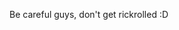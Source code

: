 Be careful guys, don't get rickrolled :D

<!---
arsenii-morari/arsenii-morari is a ✨ special ✨ repository because its `README.md` (this file) appears on your GitHub profile.
You can click the Preview link to take a look at your changes.
--->
